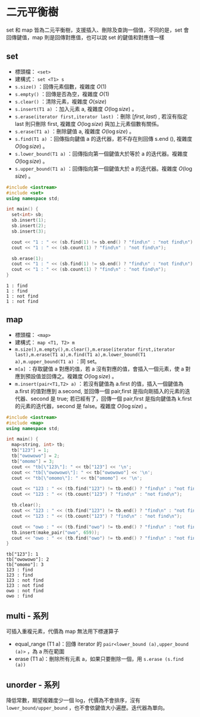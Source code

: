 # 二元平衡樹

set 和 map 皆為二元平衡樹，支援插入、刪除及查詢一個值，不同的是，set 會回傳鍵值，map 則是回傳對應值，也可以說 set 的鍵值和對應值一樣

## set

- 標頭檔： `<set>` 
- 建構式： `set <T1> s` 
-  `s.size()` ：回傳元素個數，複雜度 $O(1)$ 
-  `s.empty()` ：回傳是否為空，複雜度 $O(1)$ 
-  `s.clear()` ：清除元素，複雜度 $O(size)$ 
-  `s.insert(T1 a)` ：加入元素 a, 複雜度 $O(\log size)$ 。
-  `s.erase(iterator first,iterator last)` ：刪除 $[first,last)$ , 若沒有指定 last 則只刪除 first, 複雜度 $O(\log size)$ 與加上元素個數有關係。
-  `s.erase(T1 a)` ：刪除鍵值 a, 複雜度 $O(\log size)$ 。
-  `s.find(T1 a)` ：回傳指向鍵值 a 的迭代器，若不存在則回傳 s.end (), 複雜度 $O(\log size)$ 。
-  `s.lower_bound(T1 a)` ：回傳指向第一個鍵值大於等於 a 的迭代器。複雜度 $O(\log size)$ 。
-  `s.upper_bound(T1 a)` ：回傳指向第一個鍵值大於 a 的迭代器。複雜度 $O(\log size)$ 。

```cpp
#include <iostream>
#include <set>
using namespace std;

int main() {
  set<int> sb;
  sb.insert(1);
  sb.insert(2);
  sb.insert(3);

  cout << "1 : " << (sb.find(1) != sb.end() ? "find\n" : "not find\n");
  cout << "1 : " << (sb.count(1) ? "find\n" : "not find\n");

  sb.erase(1);
  cout << "1 : " << (sb.find(1) != sb.end() ? "find\n" : "not find\n");
  cout << "1 : " << (sb.count(1) ? "find\n" : "not find\n");
}
```

    1 : find
    1 : find
    1 : not find
    1 : not find

## map

- 標頭檔： `<map>` 
- 建構式： `map <T1, T2> m` 
-  `m.size(),m.empty(),m.clear(),m.erase(iterator first,iterator last),m.erase(T1 a),m.find(T1 a),m.lower_bound(T1 a),m.upper_bound(T1 a)` ：同 set。
-  `m[a]` ：存取鍵值 a 對應的值，若 a 沒有對應的值，會插入一個元素，使 a 對應到預設值並回傳之。複雜度 $O(\log size)$ 。
-  `m.insert(pair<T1,T2> a)` ：若沒有鍵值為 a.first 的值，插入一個鍵值為 a.first 的值對應到 a.second, 並回傳一個 pair,first 是指向剛插入的元素的迭代器、second 是 true; 若已經有了，回傳一個 pair,first 是指向鍵值為 k.first 的元素的迭代器，second 是 false。複雜度 $O(\log size)$ 。

```cpp
#include <iostream>
#include <map>
using namespace std;

int main() {
  map<string, int> tb;
  tb["123"] = 1;
  tb["owowowo"] = 2;
  tb["omomo"] = 3;
  cout << "tb[\"123\"]: " << tb["123"] << '\n';
  cout << "tb[\"owowowo\"]: " << tb["owowowo"] << '\n';
  cout << "tb[\"omomo\"]: " << tb["omomo"] << '\n';

  cout << "123 : " << (tb.find("123") != tb.end() ? "find\n" : "not find\n");
  cout << "123 : " << (tb.count("123") ? "find\n" : "not find\n");

  tb.clear();
  cout << "123 : " << (tb.find("123") != tb.end() ? "find\n" : "not find\n");
  cout << "123 : " << (tb.count("123") ? "find\n" : "not find\n");

  cout << "owo : " << (tb.find("owo") != tb.end() ? "find\n" : "not find\n");
  tb.insert(make_pair("owo", 659));
  cout << "owo : " << (tb.find("owo") != tb.end() ? "find\n" : "not find\n");
}
```

    tb["123"]: 1
    tb["owowowo"]: 2
    tb["omomo"]: 3
    123 : find
    123 : find
    123 : not find
    123 : not find
    owo : not find
    owo : find

## multi - 系列

可插入重複元素，代價為 map 無法用下標運算子

- equal_range (T1 a)：回傳 iterator 的 `pair<lower_bound (a),upper_bound (a)>` ，為 a 所在範圍
- erase (T1 a)：刪除所有元素 a，如果只要刪除一個，用 `s.erase (s.find (a))` 

## unorder - 系列

降低常數，期望複雜度少一個 log，代價為不會排序，沒有 `lower_bound/upper_bound` ，也不會依鍵值大小遍歷。迭代器為單向。
